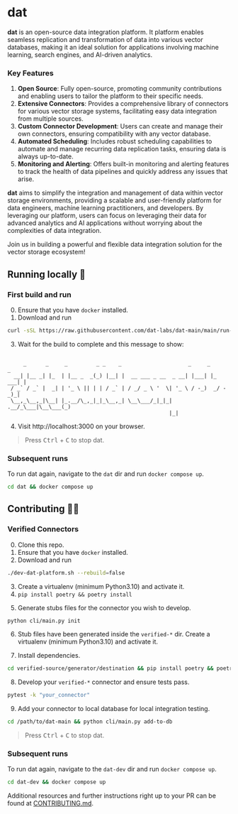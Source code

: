 # dat

**dat** is an open-source data integration platform. It platform enables seamless replication and transformation of data into various vector databases, making it an ideal solution for applications involving machine learning, search engines, and AI-driven analytics.

### Key Features

1. **Open Source**: Fully open-source, promoting community contributions and enabling users to tailor the platform to their specific needs.
2. **Extensive Connectors**: Provides a comprehensive library of connectors for various vector storage systems, facilitating easy data integration from multiple sources.
3. **Custom Connector Development**: Users can create and manage their own connectors, ensuring compatibility with any vector database.
4. **Automated Scheduling**: Includes robust scheduling capabilities to automate and manage recurring data replication tasks, ensuring data is always up-to-date.
5. **Monitoring and Alerting**: Offers built-in monitoring and alerting features to track the health of data pipelines and quickly address any issues that arise.

**dat** aims to simplify the integration and management of data within vector storage environments, providing a scalable and user-friendly platform for data engineers, machine learning practitioners, and developers. By leveraging our platform, users can focus on leveraging their data for advanced analytics and AI applications without worrying about the complexities of data integration.

Join us in building a powerful and flexible data integration solution for the vector storage ecosystem!

## Running locally 🚀
### First build and run
0. Ensure that you have `docker` installed.
1. Download and run
 ```bash
curl -sSL https://raw.githubusercontent.com/dat-labs/dat-main/main/run-dat-platform.sh | bash -s -- --rebuild=false
```
3. Wait for the build to complete and this message to show:
```text

     _      _     _         _ _    _                     _     _       _ 
  __| |__ _| |_  | |__ _  _(_) |__| |  __ ___ _ __  _ __| |___| |_ ___| |
 / _` / _` |  _| | '_ \ || | | / _` | / _/ _ \ '  \| '_ \ / -_)  _/ -_)_|
 \__,_\__,_|\__| |_.__/\_,_|_|_\__,_| \__\___/_|_|_| .__/_\___|\__\___(_)
                                                   |_|                   

```
4. Visit http://localhost:3000 on your browser.

> Press <kbd>Ctrl</kbd> + <kbd>C</kbd> to stop dat.

### Subsequent runs
To run dat again, navigate to the `dat` dir and run `docker compose up`.
```bash
cd dat && docker compose up
```

<!-- ### Update
To update the source files to the latest revision. -->

## Contributing 🐱‍💻
### Verified Connectors
0. Clone this repo.
1. Ensure that you have `docker` installed.
2. Download and run
 ```bash
./dev-dat-platform.sh --rebuild=false
```
3. Create a virtualenv (minimum Python3.10) and activate it.
4. `pip install poetry && poetry install`
<!-- 1. Fork the [verified-*](https://github.com/dat-labs?q=verified-&type=all&language=&sort=) repo you want to contribute. -->
5. Generate stubs files for the connector you wish to develop.
```bash
python cli/main.py init
```
6. Stub files have been generated inside the `verified-*` dir. Create a virtualenv (minimum Python3.10) and activate it.

7. Install dependencies.
```bash
cd verified-source/generator/destination && pip install poetry && poetry install
```
8. Develop your `verified-*` connector and ensure tests pass.
```bash
pytest -k "your_connector"
```
9. Add your connector to local database for local integration testing.
```bash
cd /path/to/dat-main && python cli/main.py add-to-db
```
> Press <kbd>Ctrl</kbd> + <kbd>C</kbd> to stop dat.

### Subsequent runs
To run dat again, navigate to the `dat-dev` dir and run `docker compose up`.
```bash
cd dat-dev && docker compose up
```

Additional resources and further instructions right up to your PR can be found at [CONTRIBUTING.md](https://github.com/dat-labs/dat-main/blob/main/CONTRIBUTING.md).